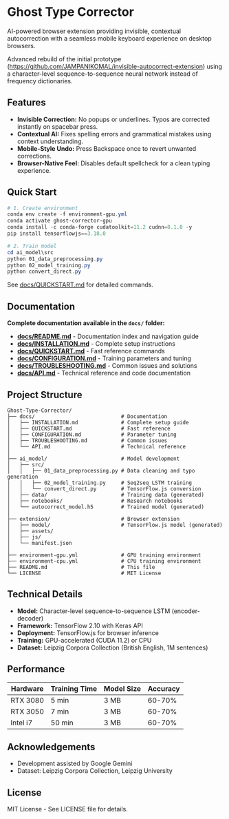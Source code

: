 # Ghost Type Corrector

AI-powered browser extension providing invisible, contextual autocorrection with a seamless mobile keyboard experience on desktop browsers.

Advanced rebuild of the initial prototype (https://github.com/JAMPANIKOMAL/invisible-autocorrect-extension) using a character-level sequence-to-sequence neural network instead of frequency dictionaries.

## Features

- **Invisible Correction:** No popups or underlines. Typos are corrected instantly on spacebar press.
- **Contextual AI:** Fixes spelling errors and grammatical mistakes using context understanding.
- **Mobile-Style Undo:** Press Backspace once to revert unwanted corrections.
- **Browser-Native Feel:** Disables default spellcheck for a clean typing experience.

## Quick Start

```powershell
# 1. Create environment
conda env create -f environment-gpu.yml
conda activate ghost-corrector-gpu
conda install -c conda-forge cudatoolkit=11.2 cudnn=8.1.0 -y
pip install tensorflowjs==3.18.0

# 2. Train model
cd ai_model\src
python 01_data_preprocessing.py
python 02_model_training.py
python convert_direct.py
```

See [docs/QUICKSTART.md](docs/QUICKSTART.md) for detailed commands.

## Documentation

**Complete documentation available in the `docs/` folder:**

- **[docs/README.md](docs/README.md)** - Documentation index and navigation guide
- **[docs/INSTALLATION.md](docs/INSTALLATION.md)** - Complete setup instructions
- **[docs/QUICKSTART.md](docs/QUICKSTART.md)** - Fast reference commands  
- **[docs/CONFIGURATION.md](docs/CONFIGURATION.md)** - Training parameters and tuning
- **[docs/TROUBLESHOOTING.md](docs/TROUBLESHOOTING.md)** - Common issues and solutions
- **[docs/API.md](docs/API.md)** - Technical reference and code documentation

## Project Structure

```
Ghost-Type-Corrector/
├── docs/                            # Documentation
│   ├── INSTALLATION.md              # Complete setup guide
│   ├── QUICKSTART.md                # Fast reference
│   ├── CONFIGURATION.md             # Parameter tuning
│   ├── TROUBLESHOOTING.md           # Common issues
│   └── API.md                       # Technical reference
│
├── ai_model/                        # Model development
│   ├── src/
│   │   ├── 01_data_preprocessing.py # Data cleaning and typo generation
│   │   ├── 02_model_training.py     # Seq2seq LSTM training
│   │   └── convert_direct.py        # TensorFlow.js conversion
│   ├── data/                        # Training data (generated)
│   ├── notebooks/                   # Research notebooks
│   └── autocorrect_model.h5         # Trained model (generated)
│
├── extension/                       # Browser extension
│   ├── model/                       # TensorFlow.js model (generated)
│   ├── assets/
│   ├── js/
│   └── manifest.json
│
├── environment-gpu.yml              # GPU training environment
├── environment-cpu.yml              # CPU training environment
├── README.md                        # This file
└── LICENSE                          # MIT License
```

## Technical Details

- **Model:** Character-level sequence-to-sequence LSTM (encoder-decoder)
- **Framework:** TensorFlow 2.10 with Keras API
- **Deployment:** TensorFlow.js for browser inference
- **Training:** GPU-accelerated (CUDA 11.2) or CPU
- **Dataset:** Leipzig Corpora Collection (British English, 1M sentences)

## Performance

| Hardware    | Training Time | Model Size | Accuracy |
|-------------|---------------|------------|----------|
| RTX 3080    | 5 min         | 3 MB       | 60-70%   |
| RTX 3050    | 7 min         | 3 MB       | 60-70%   |
| Intel i7    | 50 min        | 3 MB       | 60-70%   |

## Acknowledgements

- Development assisted by Google Gemini
- Dataset: Leipzig Corpora Collection, Leipzig University

## License

MIT License - See LICENSE file for details.
